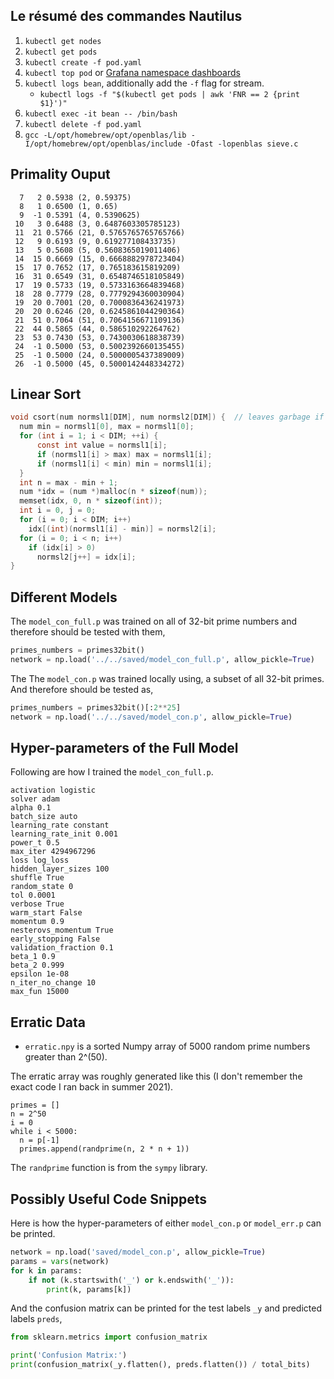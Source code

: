 ## Le résumé des commandes Nautilus

1. `kubectl get nodes`
1. `kubectl get pods`
2. `kubectl create -f pod.yaml`
3. `kubectl top pod` or [Grafana namespace dashboards](https://grafana.nrp-nautilus.io/d/85a562078cdf77779eaa1add43ccec1e/kubernetes-compute-resources-namespace-pods.)
4. `kubectl logs bean`, additionally add the `-f` flag for stream.
    - `kubectl logs -f "$(kubectl get pods | awk 'FNR == 2 {print $1}')"`
5. `kubectl exec -it bean -- /bin/bash`
6. `kubectl delete -f pod.yaml`
7. `gcc -L/opt/homebrew/opt/openblas/lib -I/opt/homebrew/opt/openblas/include -Ofast -lopenblas sieve.c`

## Primality Ouput

```
  7   2 0.5938 (2, 0.59375)
  8   1 0.6500 (1, 0.65)
  9  -1 0.5391 (4, 0.5390625)
 10   3 0.6488 (3, 0.6487603305785123)
 11  21 0.5766 (21, 0.5765765765765766)
 12   9 0.6193 (9, 0.619277108433735)
 13   5 0.5608 (5, 0.5608365019011406)
 14  15 0.6669 (15, 0.6668882978723404)
 15  17 0.7652 (17, 0.765183615819209)
 16  31 0.6549 (31, 0.6548746518105849)
 17  19 0.5733 (19, 0.5733163664839468)
 18  28 0.7779 (28, 0.7779294360030904)
 19  20 0.7001 (20, 0.7000836436241973)
 20  20 0.6246 (20, 0.6245861044290364)
 21  51 0.7064 (51, 0.7064156671109136)
 22  44 0.5865 (44, 0.586510292264762)
 23  53 0.7430 (53, 0.7430030618838739)
 24  -1 0.5000 (53, 0.5002392660135455)
 25  -1 0.5000 (24, 0.5000005437389009)
 26  -1 0.5000 (45, 0.5000142448334272)
```

## Linear Sort

```c
void csort(num normsl1[DIM], num normsl2[DIM]) {  // leaves garbage if duplicates
  num min = normsl1[0], max = normsl1[0];
  for (int i = 1; i < DIM; ++i) {
      const int value = normsl1[i];
      if (normsl1[i] > max) max = normsl1[i];
      if (normsl1[i] < min) min = normsl1[i];
  }
  int n = max - min + 1;
  num *idx = (num *)malloc(n * sizeof(num));
  memset(idx, 0, n * sizeof(int));
  int i = 0, j = 0;
  for (i = 0; i < DIM; i++)
    idx[(int)(normsl1[i] - min)] = normsl2[i];
  for (i = 0; i < n; i++)
    if (idx[i] > 0)
      normsl2[j++] = idx[i];
}
```

## Different Models

The `model_con_full.p` was trained on all of 32-bit prime numbers and
therefore should be tested with them,

```python
primes_numbers = primes32bit()
network = np.load('../../saved/model_con_full.p', allow_pickle=True)
```

The The `model_con.p` was trained locally using, a subset of all
32-bit primes. And therefore should be tested as,

```python
primes_numbers = primes32bit()[:2**25]
network = np.load('../../saved/model_con.p', allow_pickle=True)
```
## Hyper-parameters of the Full Model

Following are how I trained the `model_con_full.p`.

```
activation logistic
solver adam
alpha 0.1
batch_size auto
learning_rate constant
learning_rate_init 0.001
power_t 0.5
max_iter 4294967296
loss log_loss
hidden_layer_sizes 100
shuffle True
random_state 0
tol 0.0001
verbose True
warm_start False
momentum 0.9
nesterovs_momentum True
early_stopping False
validation_fraction 0.1
beta_1 0.9
beta_2 0.999
epsilon 1e-08
n_iter_no_change 10
max_fun 15000
```

## Erratic Data

- `erratic.npy` is a sorted Numpy array of 5000 random prime numbers
  greater than 2^(50).

The erratic array was roughly generated like this (I don't remember
the exact code I ran back in summer 2021).

```
primes = []
n = 2^50
i = 0
while i < 5000:
  n = p[-1]
  primes.append(randprime(n, 2 * n + 1))
```

The `randprime` function is from the `sympy` library.

## Possibly Useful Code Snippets

Here is how the hyper-parameters of either `model_con.p` or
`model_err.p` can be printed.

```python
network = np.load('saved/model_con.p', allow_pickle=True)
params = vars(network)
for k in params:
    if not (k.startswith('_') or k.endswith('_')):
        print(k, params[k])
```

And the confusion matrix can be printed for the test labels `_y` and
predicted labels `preds`,

```python
from sklearn.metrics import confusion_matrix

print('Confusion Matrix:')
print(confusion_matrix(_y.flatten(), preds.flatten()) / total_bits)
```
